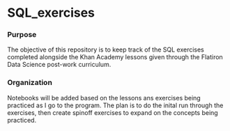 # SQL_exercises

### Purpose

The objective of this repository is to keep track of the SQL exercises completed alongside the Khan Academy lessons given 
through the Flatiron Data Science post-work curriculum.

### Organization

Notebooks will be added based on the lessons ans exercises being practiced as I go to the program. The plan is to do the inital
run through the exercises, then create spinoff exercises to expand on the concepts being practiced.
